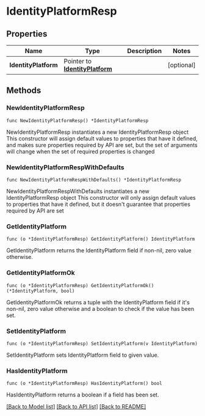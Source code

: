 # IdentityPlatformResp

## Properties

Name | Type | Description | Notes
------------ | ------------- | ------------- | -------------
**IdentityPlatform** | Pointer to [**IdentityPlatform**](IdentityPlatform.md) |  | [optional] 

## Methods

### NewIdentityPlatformResp

`func NewIdentityPlatformResp() *IdentityPlatformResp`

NewIdentityPlatformResp instantiates a new IdentityPlatformResp object
This constructor will assign default values to properties that have it defined,
and makes sure properties required by API are set, but the set of arguments
will change when the set of required properties is changed

### NewIdentityPlatformRespWithDefaults

`func NewIdentityPlatformRespWithDefaults() *IdentityPlatformResp`

NewIdentityPlatformRespWithDefaults instantiates a new IdentityPlatformResp object
This constructor will only assign default values to properties that have it defined,
but it doesn't guarantee that properties required by API are set

### GetIdentityPlatform

`func (o *IdentityPlatformResp) GetIdentityPlatform() IdentityPlatform`

GetIdentityPlatform returns the IdentityPlatform field if non-nil, zero value otherwise.

### GetIdentityPlatformOk

`func (o *IdentityPlatformResp) GetIdentityPlatformOk() (*IdentityPlatform, bool)`

GetIdentityPlatformOk returns a tuple with the IdentityPlatform field if it's non-nil, zero value otherwise
and a boolean to check if the value has been set.

### SetIdentityPlatform

`func (o *IdentityPlatformResp) SetIdentityPlatform(v IdentityPlatform)`

SetIdentityPlatform sets IdentityPlatform field to given value.

### HasIdentityPlatform

`func (o *IdentityPlatformResp) HasIdentityPlatform() bool`

HasIdentityPlatform returns a boolean if a field has been set.


[[Back to Model list]](../README.md#documentation-for-models) [[Back to API list]](../README.md#documentation-for-api-endpoints) [[Back to README]](../README.md)


